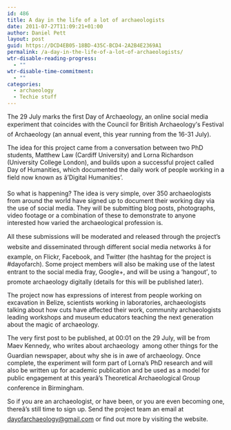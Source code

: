 ```yaml
---
id: 486
title: A day in the life of a lot of archaeologists
date: 2011-07-27T11:09:21+01:00
author: Daniel Pett
layout: post
guid: https://DCD4EB05-18BD-435C-BCD4-2A2B4E2369A1
permalink: /a-day-in-the-life-of-a-lot-of-archaeologists/
wtr-disable-reading-progress:
  - ""
wtr-disable-time-commitment:
  - ""
categories:
  - archaeology
  - Techie stuff
---
```

The 29 July marks the first Day of Archaeology, an online social media experiment that coincides with the Council for British Archaeology&#8217;s Festival of Archaeology (an annual event, this year running from the 16-31 July). 

The idea for this project came from a conversation between two PhD students, Matthew Law (Cardiff University) and Lorna Richardson (University College London), and builds upon a successful project called Day of Humanities, which documented the daily work of people working in a field now known as â&#8217;Digital Humanities&#8217;. 

So what is happening? The idea is very simple, over 350 archaeologists from around the world have signed up to document their working day via the use of social media. They will be submitting blog posts, photographs, video footage or a combination of these to demonstrate to anyone interested how varied the archaeological profession is. 

All these submissions will be moderated and released through the project&#8217;s website and disseminated through different social media networks â for example, on Flickr, Facebook, and Twitter (the hashtag for the project is #dayofarch). Some project members will also be making use of the latest entrant to the social media fray, Google+, and will be using a &#8217;hangout&#8217;, to promote archaeology digitally (details for this will be published later). 

The project now has expressions of interest from people working on excavation in Belize, scientists working in laboratories, archaeologists talking about how cuts have affected their work, community archaeologists leading workshops and museum educators teaching the next generation about the magic of archaeology. 

The very first post to be published, at 00:01 on the 29 July, will be from Maev Kennedy, who writes about archaeology  among other things for the Guardian newspaper, about why she is in awe of archaeology. Once complete, the experiment will form part of Lorna&#8217;s PhD research and will also be written up for academic publication and be used as a model for public engagement at this yearâ&#8217;s Theoretical Archaeological Group conference in Birmingham. 

So if you are an archaeologist, or have been, or you are even becoming one, thereâ&#8217;s still time to sign up. Send the project team an email at <dayofarchaeology@gmail.com> or find out more by visiting the website.